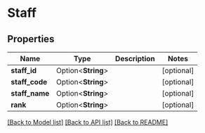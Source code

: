 # Staff

## Properties

Name | Type | Description | Notes
------------ | ------------- | ------------- | -------------
**staff_id** | Option<**String**> |  | [optional]
**staff_code** | Option<**String**> |  | [optional]
**staff_name** | Option<**String**> |  | [optional]
**rank** | Option<**String**> |  | [optional]

[[Back to Model list]](../README.md#documentation-for-models) [[Back to API list]](../README.md#documentation-for-api-endpoints) [[Back to README]](../README.md)



